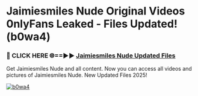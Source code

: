 # Jaimiesmiles Nude Original Videos 0nlyFans Leaked - Files Updated! (b0wa4)

<h3>🔴 CLICK HERE 🌐==►► <a href="https://tinyurl.com/y5r63du9" rel="nofollow">Jaimiesmiles Nude Updated Files</a></h3>

Get Jaimiesmiles Nude and all content. Now you can access all videos and pictures of Jaimiesmiles Nude. New Updated Files 2025!

[![b0wa4](https://i.imgur.com/UVo9nyh.gif)](https://tinyurl.com/y5r63du9)